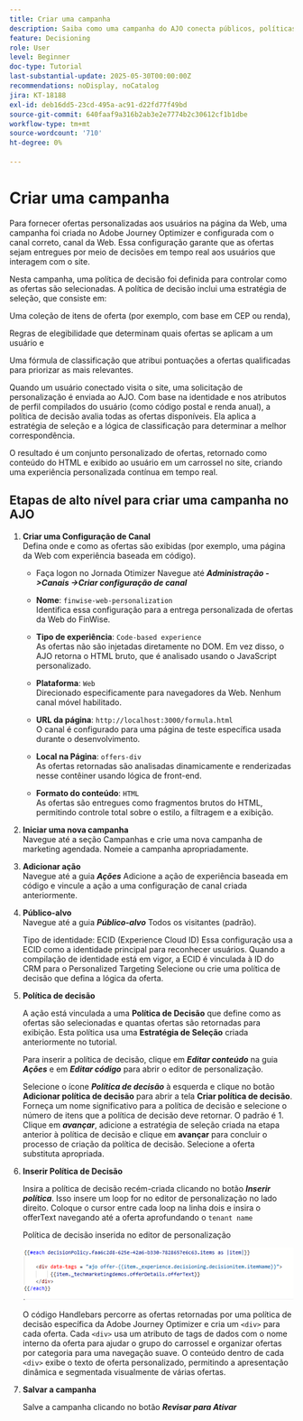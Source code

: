 ```yaml
---
title: Criar uma campanha
description: Saiba como uma campanha do AJO conecta públicos, políticas de decisão e canais para fornecer ofertas personalizadas no momento certo nos pontos de contato do cliente.
feature: Decisioning
role: User
level: Beginner
doc-type: Tutorial
last-substantial-update: 2025-05-30T00:00:00Z
recommendations: noDisplay, noCatalog
jira: KT-18188
exl-id: deb16dd5-23cd-495a-ac91-d22fd77f49bd
source-git-commit: 640faaf9a316b2ab3e2e7774b2c30612cf1b1dbe
workflow-type: tm+mt
source-wordcount: '710'
ht-degree: 0%

---
```


# Criar uma campanha

Para fornecer ofertas personalizadas aos usuários na página da Web, uma campanha foi criada no Adobe Journey Optimizer e configurada com o canal correto, canal da Web. Essa configuração garante que as ofertas sejam entregues por meio de decisões em tempo real aos usuários que interagem com o site.

Nesta campanha, uma política de decisão foi definida para controlar como as ofertas são selecionadas. A política de decisão inclui uma estratégia de seleção, que consiste em:

Uma coleção de itens de oferta (por exemplo, com base em CEP ou renda),

Regras de elegibilidade que determinam quais ofertas se aplicam a um usuário e

Uma fórmula de classificação que atribui pontuações a ofertas qualificadas para priorizar as mais relevantes.

Quando um usuário conectado visita o site, uma solicitação de personalização é enviada ao AJO. Com base na identidade e nos atributos de perfil compilados do usuário (como código postal e renda anual), a política de decisão avalia todas as ofertas disponíveis. Ela aplica a estratégia de seleção e a lógica de classificação para determinar a melhor correspondência.

O resultado é um conjunto personalizado de ofertas, retornado como conteúdo do HTML e exibido ao usuário em um carrossel no site, criando uma experiência personalizada contínua em tempo real.


## Etapas de alto nível para criar uma campanha no AJO

1. **Criar uma Configuração de Canal**\
   Defina onde e como as ofertas são exibidas (por exemplo, uma página da Web com experiência baseada em código).
   - Faça logon no Jornada Otimizer
Navegue até _**Administração ->Canais ->Criar configuração de canal**_
   - **Nome**: `finwise-web-personalization`\
     Identifica essa configuração para a entrega personalizada de ofertas da Web do FinWise.

   - **Tipo de experiência**: `Code-based experience`\
     As ofertas não são injetadas diretamente no DOM. Em vez disso, o AJO retorna o HTML bruto, que é analisado usando o JavaScript personalizado.

   - **Plataforma**: `Web`\
     Direcionado especificamente para navegadores da Web. Nenhum canal móvel habilitado.


   - **URL da página**: `http://localhost:3000/formula.html`\
     O canal é configurado para uma página de teste específica usada durante o desenvolvimento.

   - **Local na Página**: `offers-div`\
     As ofertas retornadas são analisadas dinamicamente e renderizadas nesse contêiner usando lógica de front-end.

   - **Formato do conteúdo**: `HTML`\
     As ofertas são entregues como fragmentos brutos do HTML, permitindo controle total sobre o estilo, a filtragem e a exibição.


2. **Iniciar uma nova campanha**\
   Navegue até a seção Campanhas e crie uma nova campanha de marketing agendada. Nomeie a campanha apropriadamente.


3. **Adicionar ação**\
   Navegue até a guia _**Ações**_
Adicione a ação de experiência baseada em código e vincule a ação a uma configuração de canal criada anteriormente.



4. **Público-alvo**\
   Navegue até a guia _**Público-alvo**_
Todos os visitantes (padrão).

   Tipo de identidade: ECID (Experience Cloud ID)
Essa configuração usa a ECID como a identidade principal para reconhecer usuários. Quando a compilação de identidade está em vigor, a ECID é vinculada à ID do CRM para o Personalized Targeting Selecione ou crie uma política de decisão que defina a lógica da oferta.

5. **Política de decisão**


   A ação está vinculada a uma **Política de Decisão** que define como as ofertas são selecionadas e quantas ofertas são retornadas para exibição. Esta política usa uma **Estratégia de Seleção** criada anteriormente no tutorial.

   Para inserir a política de decisão, clique em **_Editar conteúdo_** na guia _**Ações**_ e em **_Editar código_** para abrir o editor de personalização.

   Selecione o ícone _**Política de decisão**_ à esquerda e clique no botão **Adicionar política de decisão** para abrir a tela **Criar política de decisão**. Forneça um nome significativo para a política de decisão e selecione o número de itens que a política de decisão deve retornar. O padrão é 1.
Clique em **_avançar_**, adicione a estratégia de seleção criada na etapa anterior à política de decisão e clique em **avançar** para concluir o processo de criação da política de decisão. Selecione a oferta substituta apropriada.

6. **Inserir Política de Decisão**

   Insira a política de decisão recém-criada clicando no botão _**Inserir política**_. Isso insere um loop for no editor de personalização no lado direito.
Coloque o cursor entre cada loop na linha dois e insira o offerText navegando até a oferta aprofundando o `tenant name`

   Política de decisão inserida no editor de personalização

   ![editor-personalização](assets/personalization-editor.png)



   O código Handlebars percorre as ofertas retornadas por uma política de decisão específica da Adobe Journey Optimizer e cria um `<div>` para cada oferta. Cada `<div>` usa um atributo de tags de dados com o nome interno da oferta para ajudar o grupo do carrossel e organizar ofertas por categoria para uma navegação suave. O conteúdo dentro de cada `<div>` exibe o texto de oferta personalizado, permitindo a apresentação dinâmica e segmentada visualmente de várias ofertas.

7. **Salvar a campanha**

   Salve a campanha clicando no botão _**Revisar para Ativar**_


